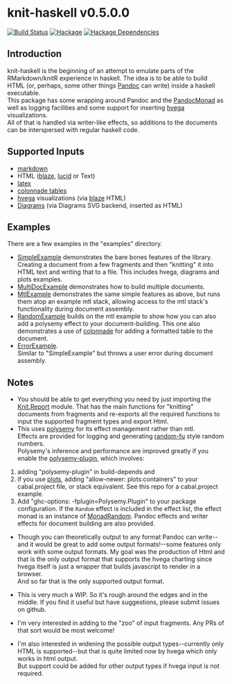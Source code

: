 # knit-haskell v0.5.0.0

[![Build Status][travis-badge]][travis]
[![Hackage][hackage-badge]][hackage]
[![Hackage Dependencies][hackage-deps-badge]][hackage-deps]

## Introduction
knit-haskell is the beginning of an attempt to emulate parts of the RMarkdown/knitR experience in haskell. 
The idea is to be able to build HTML (or, perhaps, some other things [Pandoc](http://hackage.haskell.org/package/pandoc) can write) 
inside a haskell executable.  
This package has some wrapping around Pandoc and the [PandocMonad](http://hackage.haskell.org/package/pandoc-2.7.2/docs/Text-Pandoc-Class.html#t:PandocMonad) 
as well as logging facilities 
and some support for inserting [hvega](http://hackage.haskell.org/package/hvega) visualizations.  
All of that is handled via writer-like effects, so additions to the documents can be interspersed with regular haskell code.

## Supported Inputs
* [markdown](https://pandoc.org/MANUAL.html#pandocs-markdown)
* HTML ([blaze](http://hackage.haskell.org/package/blaze-html), [lucid](http://hackage.haskell.org/package/lucid) or Text)
* [latex](https://en.wikipedia.org/wiki/LaTeX)
* [colonnade tables](https://hackage.haskell.org/package/colonnade)
* [hvega](http://hackage.haskell.org/package/hvega) visualizations (via [blaze](http://hackage.haskell.org/package/blaze-html) HTML) 
* [Diagrams](https://archives.haskell.org/projects.haskell.org/diagrams/) (via Diagrams SVG backend, inserted as HTML) 

## Examples
There are a few examples in the "examples" directory.  
* [SimpleExample](https://github.com/adamConnerSax/knit-haskell/blob/master/examples/SimpleExample.hs) 
demonstrates the bare bones features of the library.  Creating a document from a few fragments and then 
"knitting" it into HTML text and writing that to a file. This includes hvega, diagrams and plots examples.
* [MultiDocExample](https://github.com/adamConnerSax/knit-haskell/blob/master/examples/MultiDocExample.hs) 
demonstrates how to build multiple documents.
* [MtlExample](https://github.com/adamConnerSax/knit-haskell/blob/master/examples/MtlExample.hs) 
demonstrates the same simple features as above, but runs them atop an example mtl stack, 
allowing access to the mtl stack's functionality during document assembly.
* [RandomExample](https://github.com/adamConnerSax/knit-haskell/blob/master/examples/RandomExample.hs) 
builds on the mtl example to show how you can also add a polysemy effect to your document-building. 
This one also demonstrates a use of [colonnade](https://hackage.haskell.org/package/colonnade) for adding a formatted table to the document.
* [ErrorExample](https://github.com/adamConnerSax/knit-haskell/blob/master/examples/ErrorExample.hs).  
Similar to "SimpleExample" but throws a user error during document assembly.

## Notes
* You should be able to get everything you need by just importing the 
[Knit.Report](https://github.com/adamConnerSax/knit-haskell/blob/master/src/Knit/Report.hs) 
module.  That has the main functions for "knitting" documents from fragments 
and re-exports all the required functions to input the supported fragment types and export Html.
* This uses [polysemy](https://github.com/isovector/polysemy#readme) for its effect management rather than mtl.  
Effects are provided for logging and generating [random-fu](http://hackage.haskell.org/package/random-fu) style random numbers.  
Polysemy's inference and performance are improved greatly if you enable the [polysemy-plugin](https://hackage.haskell.org/package/polysemy-plugin),
which involves:
1. adding "polysemy-plugin" in build-depends and
2. if you use [plots](https://hackage.haskell.org/package/plots), adding "allow-newer: plots:containers" to your cabal.project file, 
or stack equivalent. See this repo for a cabal.project example.
3. Add "ghc-options: -fplugin=Polysemy.Plugin" to your package configuration.
If the ```Random``` effect is included in the effect list, the effect monad is an instance of 
[MonadRandom](http://hackage.haskell.org/package/random-fu-0.2.7.0/docs/Data-Random.html#t:MonadRandom). 
Pandoc effects and writer effects for document building are also provided.

* Though you can theoretically output to any format Pandoc can 
write--and it would be great to add some output formats!--some 
features only work with some output formats. 
My goal was the production of Html and that is the only output format that supports the hvega charting 
since hvega itself is just a wrapper that builds javascript to render in a browser.  
And so far that is the only supported output format.

* This is very much a WIP. So it's rough around the edges and in the middle.  If you find it useful but have suggestions, please submit issues on github.
* I'm very interested in adding to the "zoo" of input fragments.  Any PRs of that sort would be most welcome!
* I'm also interested in widening the possible output types--currently only HTML is supported--but 
that is quite limited now by hvega which only works in html output.  
But support could be added for other output types if hvega input is not required.


[travis]:        <https://travis-ci.org/adamConnerSax/knit-haskell>
[travis-badge]:  <https://travis-ci.org/adamConnerSax/knit-haskell.svg?branch=master>
[hackage]:       <https://hackage.haskell.org/package/knit-haskell>
[hackage-badge]: <https://img.shields.io/hackage/v/knit-haskell.svg>
[hackage-deps-badge]: <https://img.shields.io/hackage-deps/v/knit-haskell.svg>
[hackage-deps]: <http://packdeps.haskellers.com/feed?needle=knit-haskell>

